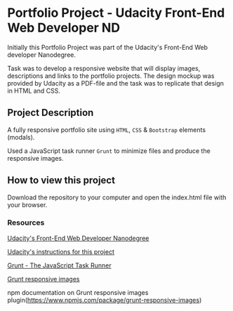 # Portfolio Project - Udacity Front-End Web Developer ND

Initially this Portfolio Project was part of the Udacity's Front-End Web developer Nanodegree.

Task was to  develop a responsive website that will display images, descriptions and links to the portfolio projects. The design mockup was provided by Udacity as a PDF-file and the task was to replicate that design in HTML and CSS.

## Project Description

A fully responsive portfolio site using `HTML`, `CSS` & `Bootstrap` elements (modals). 

Used a JavaScript task runner `Grunt` to minimize files and produce the responsive images.

## How to view this project

Download the repository to your computer and open the index.html file with your browser.

### Resources
[Udacity's Front-End Web Developer Nanodegree](https://www.udacity.com/course/front-end-web-developer-nanodegree--nd001?v=fe1)

[Udacity's instructions for this project](https://github.com/udacity/frontend-nanodegree-portfolio)

[Grunt - The JavaScript Task Runner](https://gruntjs.com/)

[Grunt responsive images](https://github.com/andismith/grunt-responsive-images)

npm documentation on Grunt responsive images plugin(https://www.npmjs.com/package/grunt-responsive-images)